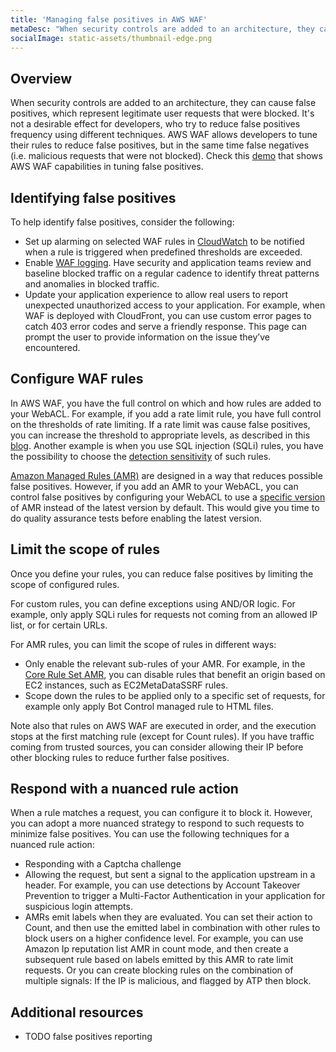 ```yaml
---
title: 'Managing false positives in AWS WAF'
metaDesc: "When security controls are added to an architecture, they can cause false positives, which represent legitimate user requests that were blocked. AWS WAF allows developers to reduce false positives."
socialImage: static-assets/thumbnail-edge.png
---
```

## Overview
When security controls are added to an architecture, they can cause false positives, which represent legitimate user requests that were blocked. It's not a desirable effect for developers, who try to reduce false positives frequency using different techniques. AWS WAF allows developers to tune their rules to reduce false positives, but in the same time false negatives (i.e. malicious requests that were not blocked). Check this [demo](https://www.youtube.com/watch?v=ckPzB5I0YJc) that shows AWS WAF capabilities in tuning false positives.

## Identifying false positives
To help identify false positives, consider the following:
* Set up alarming on selected WAF rules in [CloudWatch](https://docs.aws.amazon.com/waf/latest/developerguide/monitoring-cloudwatch.html) to be notified when a rule is triggered when predefined thresholds are exceeded.
* Enable [WAF logging](https://docs.aws.amazon.com/waf/latest/developerguide/logging.html). Have security and application teams review and baseline blocked traffic on a regular cadence to identify threat patterns and anomalies in blocked traffic. 
* Update your application experience to allow real users to report unexpected unauthorized access to your application. For example, when WAF is deployed with CloudFront, you can use custom error pages to catch 403 error codes and serve a friendly response. This page can prompt the user to provide information on the issue they’ve encountered.

## Configure WAF rules
In AWS WAF, you have the full control on which and how rules are added to your WebACL. For example, if you add a rate limit rule, you have full control on the thresholds of rate limiting. If a rate limit was cause false positives, you can increase the threshold to appropriate levels, as described in this [blog](https://aws.amazon.com/blogs/security/three-most-important-aws-waf-rate-based-rules/). Another example is when you use SQL injection (SQLi) rules, you have the possibility to choose the [detection sensitivity](https://docs.aws.amazon.com/waf/latest/developerguide/waf-rule-statement-type-sqli-match.html) of such rules.

[Amazon Managed Rules (AMR)](https://docs.aws.amazon.com/waf/latest/developerguide/aws-managed-rule-groups-list.html) are designed in a way that reduces possible false positives. However, if you add an AMR to your WebACL, you can control false positives by configuring your WebACL to use a [specific version](https://docs.aws.amazon.com/waf/latest/developerguide/waf-managed-rule-groups-versioning.html) of AMR instead of the latest version by default. This would give you time to do quality assurance tests before enabling the latest version.

## Limit the scope of rules
Once you define your rules, you can reduce false positives by limiting the scope of configured rules. 

For custom rules, you can define exceptions using AND/OR logic. For example, only apply SQLi rules for requests not coming from an allowed IP list, or for certain URLs.

For AMR rules, you can limit the scope of rules in different ways:
* Only enable the relevant sub-rules of your AMR. For example, in the [Core Rule Set AMR](https://docs.aws.amazon.com/waf/latest/developerguide/aws-managed-rule-groups-baseline.html#aws-managed-rule-groups-baseline-crs), you can disable rules that benefit an origin based on EC2 instances, such as EC2MetaDataSSRF rules.
* Scope down the rules to be applied only to a specific set of requests, for example only apply Bot Control managed rule to HTML files.

Note also that rules on AWS WAF are executed in order, and the execution stops at the first matching rule (except for Count rules). If you have traffic coming from trusted sources, you can consider allowing their IP before other blocking rules to reduce further false positives.

## Respond with a nuanced rule action
When a rule matches a request, you can configure it to block it. However, you can adopt a more nuanced strategy to respond to such requests to minimize false positives. You can use the following techniques for a nuanced rule action:
* Responding with a Captcha challenge
* Allowing the request, but sent a signal to the application upstream in a header. For example, you can use detections by Account Takeover Prevention to trigger a Multi-Factor Authentication in your application for suspicious login attempts.
* AMRs emit labels when they are evaluated. You can set their action to Count, and then use the emitted label in combination with other rules to block users on a higher confidence level. For example, you can use Amazon Ip reputation list AMR in count mode, and then create a subsequent rule based on labels emitted by this AMR to rate limit requests. Or you can create blocking rules on the combination of multiple signals: If the IP is malicious, and flagged by ATP then block. 

## Additional resources
* TODO false positives reporting
